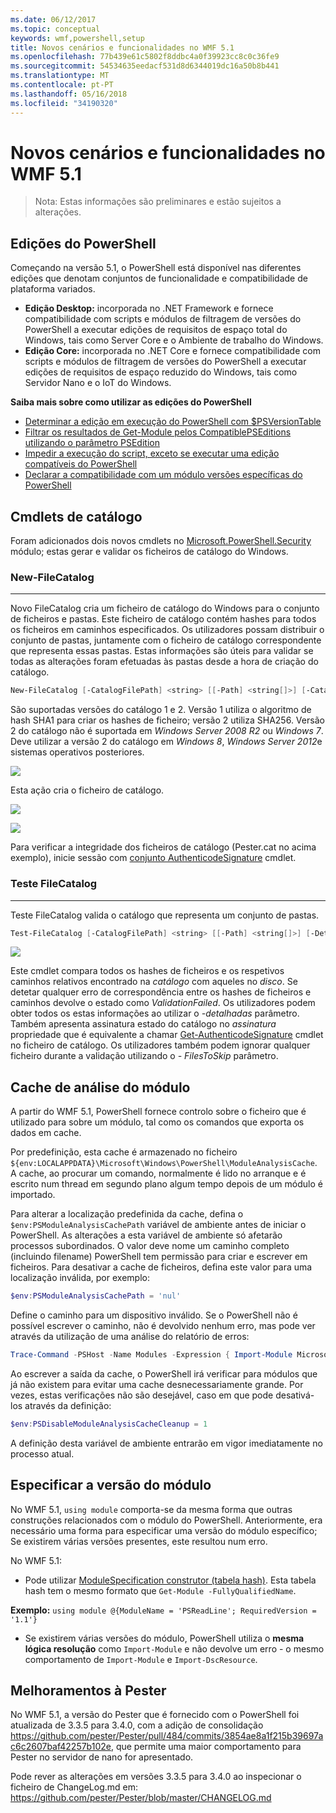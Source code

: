 ```yaml
---
ms.date: 06/12/2017
ms.topic: conceptual
keywords: wmf,powershell,setup
title: Novos cenários e funcionalidades no WMF 5.1
ms.openlocfilehash: 77b439e61c5802f8ddbc4a0f39923cc8c0c36fe9
ms.sourcegitcommit: 54534635eedacf531d8d6344019dc16a50b8b441
ms.translationtype: MT
ms.contentlocale: pt-PT
ms.lasthandoff: 05/16/2018
ms.locfileid: "34190320"
---
```

# <a name="new-scenarios-and-features-in-wmf-51"></a>Novos cenários e funcionalidades no WMF 5.1

> Nota: Estas informações são preliminares e estão sujeitos a alterações.

## <a name="powershell-editions"></a>Edições do PowerShell

Começando na versão 5.1, o PowerShell está disponível nas diferentes edições que denotam conjuntos de funcionalidade e compatibilidade de plataforma variados.

- **Edição Desktop:** incorporada no .NET Framework e fornece compatibilidade com scripts e módulos de filtragem de versões do PowerShell a executar edições de requisitos de espaço total do Windows, tais como Server Core e o Ambiente de trabalho do Windows.
- **Edição Core:** incorporada no .NET Core e fornece compatibilidade com scripts e módulos de filtragem de versões do PowerShell a executar edições de requisitos de espaço reduzido do Windows, tais como Servidor Nano e o IoT do Windows.

**Saiba mais sobre como utilizar as edições do PowerShell**

- [Determinar a edição em execução do PowerShell com $PSVersionTable](/powershell/module/microsoft.powershell.core/about/about_automatic_variables)
- [Filtrar os resultados de Get-Module pelos CompatiblePSEditions utilizando o parâmetro PSEdition](/powershell/module/microsoft.powershell.core/get-module)
- [Impedir a execução do script, exceto se executar uma edição compatíveis do PowerShell](/powershell/gallery/psget/script/scriptwithpseditionsupport)
- [Declarar a compatibilidade com um módulo versões específicas do PowerShell](/powershell/gallery/psget/module/modulewithpseditionsupport)

## <a name="catalog-cmdlets"></a>Cmdlets de catálogo

Foram adicionados dois novos cmdlets no [Microsoft.PowerShell.Security](https://docs.microsoft.com/en-us/powershell/module/microsoft.powershell.security) módulo; estas gerar e validar os ficheiros de catálogo do Windows.

### <a name="new-filecatalog"></a>New-FileCatalog
--------------------------------

Novo FileCatalog cria um ficheiro de catálogo do Windows para o conjunto de ficheiros e pastas.
Este ficheiro de catálogo contém hashes para todos os ficheiros em caminhos especificados.
Os utilizadores possam distribuir o conjunto de pastas, juntamente com o ficheiro de catálogo correspondente que representa essas pastas.
Estas informações são úteis para validar se todas as alterações foram efetuadas às pastas desde a hora de criação do catálogo.

```powershell
New-FileCatalog [-CatalogFilePath] <string> [[-Path] <string[]>] [-CatalogVersion <int>] [-WhatIf] [-Confirm] [<CommonParameters>]
```

São suportadas versões do catálogo 1 e 2.
Versão 1 utiliza o algoritmo de hash SHA1 para criar os hashes de ficheiro; versão 2 utiliza SHA256.
Versão 2 do catálogo não é suportada em *Windows Server 2008 R2* ou *Windows 7*.
Deve utilizar a versão 2 do catálogo em *Windows 8*, *Windows Server 2012*e sistemas operativos posteriores.

![](../images/NewFileCatalog.jpg)

Esta ação cria o ficheiro de catálogo.

![](../images/CatalogFile1.jpg)

![](../images/CatalogFile2.jpg)

Para verificar a integridade dos ficheiros de catálogo (Pester.cat no acima exemplo), inicie sessão com [conjunto AuthenticodeSignature](https://technet.microsoft.com/library/hh849819.aspx) cmdlet.

### <a name="test-filecatalog"></a>Teste FileCatalog
--------------------------------

Teste FileCatalog valida o catálogo que representa um conjunto de pastas.

```powershell
Test-FileCatalog [-CatalogFilePath] <string> [[-Path] <string[]>] [-Detailed] [-FilesToSkip <string[]>] [-WhatIf] [-Confirm] [<CommonParameters>]
```

![](../images/TestFileCatalog.jpg)

Este cmdlet compara todos os hashes de ficheiros e os respetivos caminhos relativos encontrado na *catálogo* com aqueles no *disco*.
Se detetar qualquer erro de correspondência entre os hashes de ficheiros e caminhos devolve o estado como *ValidationFailed*.
Os utilizadores podem obter todos os estas informações ao utilizar o *-detalhadas* parâmetro.
Também apresenta assinatura estado do catálogo no *assinatura* propriedade que é equivalente a chamar [Get-AuthenticodeSignature](https://technet.microsoft.com/library/hh849805.aspx) cmdlet no ficheiro de catálogo.
Os utilizadores também podem ignorar qualquer ficheiro durante a validação utilizando o *- FilesToSkip* parâmetro.

## <a name="module-analysis-cache"></a>Cache de análise do módulo

A partir do WMF 5.1, PowerShell fornece controlo sobre o ficheiro que é utilizado para sobre um módulo, tal como os comandos que exporta os dados em cache.

Por predefinição, esta cache é armazenado no ficheiro `${env:LOCALAPPDATA}\Microsoft\Windows\PowerShell\ModuleAnalysisCache`.
A cache, ao procurar um comando, normalmente é lido no arranque e é escrito num thread em segundo plano algum tempo depois de um módulo é importado.

Para alterar a localização predefinida da cache, defina o `$env:PSModuleAnalysisCachePath` variável de ambiente antes de iniciar o PowerShell.
As alterações a esta variável de ambiente só afetarão processos subordinados.
O valor deve nome um caminho completo (incluindo filename) PowerShell tem permissão para criar e escrever em ficheiros.
Para desativar a cache de ficheiros, defina este valor para uma localização inválida, por exemplo:

```powershell
$env:PSModuleAnalysisCachePath = 'nul'
```

Define o caminho para um dispositivo inválido.
Se o PowerShell não é possível escrever o caminho, não é devolvido nenhum erro, mas pode ver através da utilização de uma análise do relatório de erros:

```powershell
Trace-Command -PSHost -Name Modules -Expression { Import-Module Microsoft.PowerShell.Management -Force }
```

Ao escrever a saída da cache, o PowerShell irá verificar para módulos que já não existem para evitar uma cache desnecessariamente grande.
Por vezes, estas verificações não são desejável, caso em que pode desativá-los através da definição:

```powershell
$env:PSDisableModuleAnalysisCacheCleanup = 1
```

A definição desta variável de ambiente entrarão em vigor imediatamente no processo atual.

## <a name="specifying-module-version"></a>Especificar a versão do módulo

No WMF 5.1, `using module` comporta-se da mesma forma que outras construções relacionados com o módulo do PowerShell.
Anteriormente, era necessário uma forma para especificar uma versão do módulo específico; Se existirem várias versões presentes, este resultou num erro.

No WMF 5.1:

- Pode utilizar [ModuleSpecification construtor (tabela hash)](https://msdn.microsoft.com/library/jj136290).
Esta tabela hash tem o mesmo formato que `Get-Module -FullyQualifiedName`.

**Exemplo:** `using module @{ModuleName = 'PSReadLine'; RequiredVersion = '1.1'}`

- Se existirem várias versões do módulo, PowerShell utiliza o **mesma lógica resolução** como `Import-Module` e não devolve um erro - o mesmo comportamento de `Import-Module` e `Import-DscResource`.

## <a name="improvements-to-pester"></a>Melhoramentos à Pester

No WMF 5.1, a versão do Pester que é fornecido com o PowerShell foi atualizada de 3.3.5 para 3.4.0, com a adição de consolidação https://github.com/pester/Pester/pull/484/commits/3854ae8a1f215b39697ac6c2607baf42257b102e, que permite uma maior comportamento para Pester no servidor de nano for apresentado.

Pode rever as alterações em versões 3.3.5 para 3.4.0 ao inspecionar o ficheiro de ChangeLog.md em: https://github.com/pester/Pester/blob/master/CHANGELOG.md
